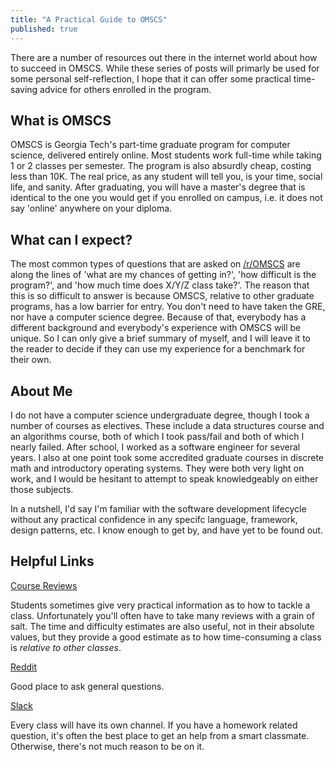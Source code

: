 ```yaml
---
title: "A Practical Guide to OMSCS"
published: true
---
```


There are a number of resources out there in the internet world about how to succeed in OMSCS. While these series of posts will primarly be used for some personal self-reflection, I hope that it can offer some practical time-saving advice for others enrolled in the program.

## What is OMSCS ##
OMSCS is Georgia Tech's part-time graduate program for computer science, delivered entirely online. Most students work full-time while taking 1 or 2 classes per semester. The program is also absurdly cheap, costing less than 10K. The real price, as any student will tell you, is your time, social life, and sanity. After graduating, you will have a master's degree that is identical to the one you would get if you enrolled on campus, i.e. it does not say 'online' anywhere on your diploma.

## What can I expect? ##
The most common types of questions that are asked on [/r/OMSCS](https://www.reddit.com/r/OMSCS/) are along the lines of 'what are my chances of getting in?', 'how difficult is the program?', and 'how much time does X/Y/Z class take?'.  The reason that this is so difficult to answer is because OMSCS, relative to other graduate programs, has a low barrier for entry. You don't need to have taken the GRE, nor have a computer science degree. Because of that, everybody has a different background and everybody's experience with OMSCS will be unique. So I can only give a brief summary of myself, and I will leave it to the reader to decide if they can use my experience for a benchmark for their own. 

## About Me ##
I do not have a computer science undergraduate degree, though I took a number of courses as electives. These include a data structures course and an algorithms course, both of which I took pass/fail and both of which I nearly failed. After school, I worked as a software engineer for several years. I also at one point took some accredited graduate courses in discrete math and introductory operating systems. They were both very light on work, and I would be hesitant to attempt to speak knowledgeably on either those subjects. 

In a nutshell, I'd say I'm familiar with the software development lifecycle without any practical confidence in any specifc language, framework, design patterns, etc. I know enough to get by, and have yet to be found out.

## Helpful Links ##
[Course Reviews](https://omscentral.com/)

Students sometimes give very practical information as to how to tackle a class. Unfortunately you'll often have to take many reviews with a grain of salt. The time and difficulty estimates are also useful, not in their absolute values, but they provide a good estimate as to how time-consuming a class is *relative to other classes*.

[Reddit](https://www.reddit.com/r/OMSCS/)

Good place to ask general questions.

[Slack](https://omscs-study.slack.com)

Every class will have its own channel. If you have a homework related question, it's often the best place to get an help from a smart classmate. Otherwise, there's not much reason to be on it.